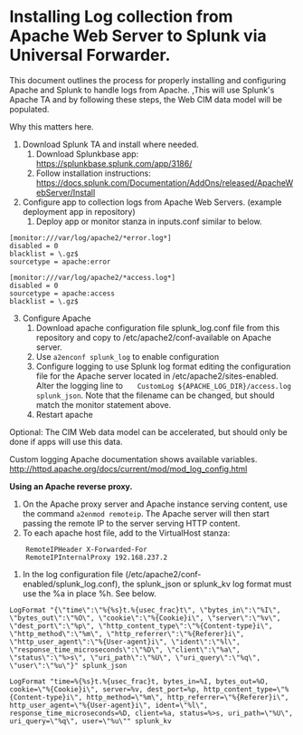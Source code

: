# Installing Log collection from Apache Web Server to Splunk via Universal Forwarder.

This document outlines the process for properly installing and configuring Apache and Splunk to handle logs from Apache. ,This will use Splunk's Apache TA and by following these steps, the Web CIM data model will be populated.

Why this matters here.

1. Download Splunk TA and install where needed.
    1. Download Splunkbase app: https://splunkbase.splunk.com/app/3186/
    1. Follow installation instructions: https://docs.splunk.com/Documentation/AddOns/released/ApacheWebServer/Install
1. Configure app to collection logs from Apache Web Servers. (example deployment app in repository)
    1. Deploy app or monitor stanza in inputs.conf similar to below.
```
[monitor:///var/log/apache2/*error.log*]
disabled = 0
blacklist = \.gz$
sourcetype = apache:error

[monitor:///var/log/apache2/*access.log*]
disabled = 0
sourcetype = apache:access
blacklist = \.gz$
```
3. Configure Apache
    1. Download apache configuration file splunk_log.conf file from this repository and copy to /etc/apache2/conf-available on Apache server.
    1. Use `a2enconf splunk_log` to enable configuration
    1. Configure logging to use Splunk log format editing the configuration file for the Apache server located in /etc/apache2/sites-enabled. Alter the logging line to  `   CustomLog ${APACHE_LOG_DIR}/access.log splunk_json`. Note that the filename can be changed, but should match the monitor statement above.
    1. Restart apache

Optional: The CIM Web data model can be accelerated, but should only be done if apps will use this data.

Custom logging Apache documentation shows available variables.
http://httpd.apache.org/docs/current/mod/mod_log_config.html

**Using an Apache reverse proxy.**
1. On the Apache proxy server and Apache instance serving content, use the command `a2enmod remoteip`. The Apache server will then start passing the remote IP to the server serving HTTP content.
1. To each apache host file, add to the VirtualHost stanza:
```
	RemoteIPHeader X-Forwarded-For
	RemoteIPInternalProxy 192.168.237.2
```
1. In the log configuration file (/etc/apache2/conf-enabled/splunk_log.conf), the splunk_json or splunk_kv log format must use the %a in place %h. See below.
```
LogFormat "{\"time\":\"%{%s}t.%{usec_frac}t\", \"bytes_in\":\"%I\", \"bytes_out\":\"%O\", \"cookie\":\"%{Cookie}i\", \"server\":\"%v\", \"dest_port\":\"%p\", \"http_content_type\":\"%{Content-type}i\", \"http_method\":\"%m\", \"http_referrer\":\"%{Referer}i\", \"http_user_agent\":\"%{User-agent}i\", \"ident\":\"%l\", \"response_time_microseconds\":\"%D\", \"client\":\"%a\", \"status\":\"%>s\", \"uri_path\":\"%U\", \"uri_query\":\"%q\", \"user\":\"%u\"}" splunk_json

LogFormat "time=%{%s}t.%{usec_frac}t, bytes_in=%I, bytes_out=%O, cookie=\"%{Cookie}i\", server=%v, dest_port=%p, http_content_type=\"%{Content-type}i\", http_method=\"%m\", http_referrer=\"%{Referer}i\", http_user_agent=\"%{User-agent}i\", ident=\"%l\", response_time_microseconds=%D, client=%a, status=%>s, uri_path=\"%U\", uri_query=\"%q\", user=\"%u\"" splunk_kv
```
